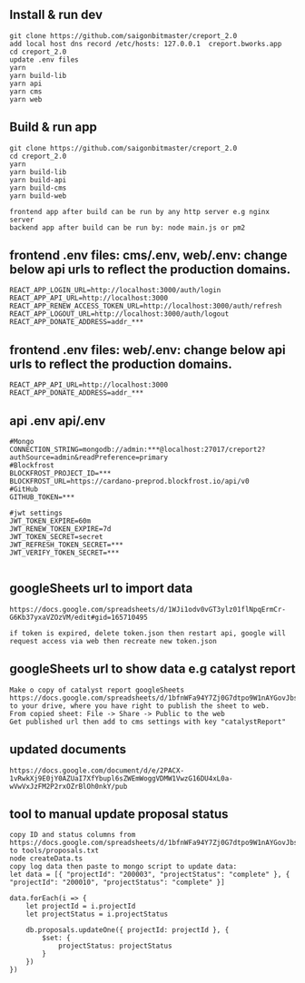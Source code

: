 ## Install & run dev

```
git clone https://github.com/saigonbitmaster/creport_2.0
add local host dns record /etc/hosts: 127.0.0.1  creport.bworks.app
cd creport_2.0
update .env files
yarn
yarn build-lib
yarn api
yarn cms
yarn web
```

## Build & run app

```
git clone https://github.com/saigonbitmaster/creport_2.0
cd creport_2.0
yarn
yarn build-lib
yarn build-api
yarn build-cms
yarn build-web

frontend app after build can be run by any http server e.g nginx server
backend app after build can be run by: node main.js or pm2
```

## frontend .env files: cms/.env, web/.env: change below api urls to reflect the production domains.

```
REACT_APP_LOGIN_URL=http://localhost:3000/auth/login
REACT_APP_API_URL=http://localhost:3000
REACT_APP_RENEW_ACCESS_TOKEN_URL=http://localhost:3000/auth/refresh
REACT_APP_LOGOUT_URL=http://localhost:3000/auth/logout
REACT_APP_DONATE_ADDRESS=addr_***
```

## frontend .env files: web/.env: change below api urls to reflect the production domains.

```
REACT_APP_API_URL=http://localhost:3000
REACT_APP_DONATE_ADDRESS=addr_***
```

## api .env api/.env

```
#Mongo
CONNECTION_STRING=mongodb://admin:***@localhost:27017/creport2?authSource=admin&readPreference=primary
#Blockfrost
BLOCKFROST_PROJECT_ID=***
BLOCKFROST_URL=https://cardano-preprod.blockfrost.io/api/v0
#GitHub
GITHUB_TOKEN=***

#jwt settings
JWT_TOKEN_EXPIRE=60m
JWT_RENEW_TOKEN_EXPIRE=7d
JWT_TOKEN_SECRET=secret
JWT_REFRESH_TOKEN_SECRET=***
JWT_VERIFY_TOKEN_SECRET=***


```

## googleSheets url to import data

```
https://docs.google.com/spreadsheets/d/1WJi1odv0vGT3ylz01flNpqErmCr-G6Kb37yxaVZOzVM/edit#gid=165710495

if token is expired, delete token.json then restart api, google will request access via web then recreate new token.json 

```


## googleSheets url to show data e.g catalyst report

```
Make o copy of catalyst report googleSheets https://docs.google.com/spreadsheets/d/1bfnWFa94Y7Zj0G7dtpo9W1nAYGovJbswipxiHT4UE3g/edit#gid=495459176 to your drive, where you have right to publish the sheet to web.
From copied sheet: File -> Share -> Public to the web
Get published url then add to cms settings with key "catalystReport"

```


## updated documents

```
https://docs.google.com/document/d/e/2PACX-1vRwkXj9E0jY0AZUaI7XfYbupl6sZWEmWoggVDMW1VwzG16DU4xL0a-wVwVxJzFM2P2rxOZrBlOh0nkY/pub

```


## tool to manual update proposal status

```
copy ID and status columns from https://docs.google.com/spreadsheets/d/1bfnWFa94Y7Zj0G7dtpo9W1nAYGovJbswipxiHT4UE3g/edit#gid=661694288 to tools/proposals.txt 
node createData.ts
copy log data then paste to mongo script to update data:
let data = [{ "projectId": "200003", "projectStatus": "complete" }, { "projectId": "200010", "projectStatus": "complete" }]

data.forEach(i => {
    let projectId = i.projectId
    let projectStatus = i.projectStatus

    db.proposals.updateOne({ projectId: projectId }, {
        $set: {
            projectStatus: projectStatus
        }
    })
})


```